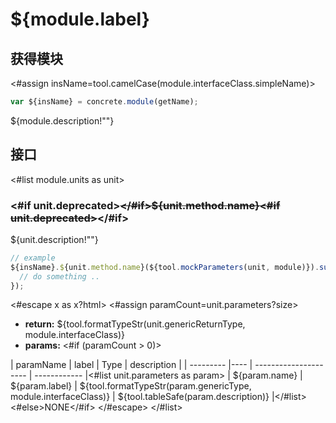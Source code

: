 
# ${module.label}

## 获得模块
<#assign insName=tool.camelCase(module.interfaceClass.simpleName)>
```javascript
var ${insName} = concrete.module(getName);
```
${module.description!""}

## 接口
<#list module.units as unit>
### <#if unit.deprecated>~~</#if>${unit.method.name}<#if unit.deprecated>~~</#if>

${unit.description!""}

```javascript
// example
${insName}.${unit.method.name}(${tool.mockParameters(unit, module)}).success(function(data) {
  // do something ..
});
```
<#escape x as x?html> 
<#assign paramCount=unit.parameters?size>
* **return:** ${tool.formatTypeStr(unit.genericReturnType, module.interfaceClass)}
* **params:** <#if (paramCount > 0)>

| paramName | label | Type                  | description |
| --------- |---- | --------------------- | ------------ |<#list unit.parameters as param>
| ${param.name} | ${param.label} | ${tool.formatTypeStr(param.genericType, module.interfaceClass)} | ${tool.tableSafe(param.description)} |</#list><#else>NONE</#if>
</#escape>
</#list>
